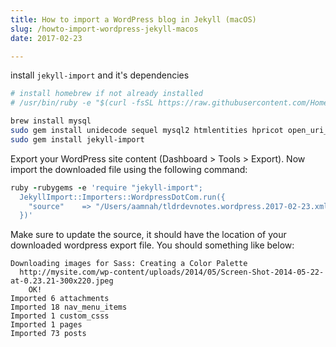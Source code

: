 ```yaml
---
title: How to import a WordPress blog in Jekyll (macOS)
slug: /howto-import-wordpress-jekyll-macos
date: 2017-02-23

---
```


install `jekyll-import` and it's dependencies

```bash
# install homebrew if not already installed
# /usr/bin/ruby -e "$(curl -fsSL https://raw.githubusercontent.com/Homebrew/install/master/install)"

brew install mysql
sudo gem install unidecode sequel mysql2 htmlentities hpricot open_uri_redirections 
sudo gem install jekyll-import
```

Export your WordPress site content (Dashboard > Tools > Export). Now import the downloaded file using the following command: 

```ruby
ruby -rubygems -e 'require "jekyll-import"; 
  JekyllImport::Importers::WordpressDotCom.run({ 
    "source"    => "/Users/aamnah/tldrdevnotes.wordpress.2017-02-23.xml",
  })'
```
Make sure to update the source, it should have the location of your downloaded wordpress export file. You should something like below:

```
Downloading images for Sass: Creating a Color Palette
  http://mysite.com/wp-content/uploads/2014/05/Screen-Shot-2014-05-22-at-0.23.21-300x220.jpeg
    OK!
Imported 6 attachments
Imported 18 nav_menu_items
Imported 1 custom_csss
Imported 1 pages
Imported 73 posts
```
